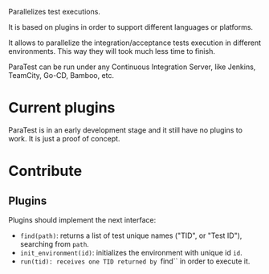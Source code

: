 Parallelizes test executions.

It is based on plugins in order to support different languages or platforms.

It allows to parallelize the integration/acceptance tests execution in different environments. This way they will took much less time to finish.

ParaTest can be run under any Continuous Integration Server, like Jenkins, TeamCity, Go-CD, Bamboo, etc.

# Current plugins

ParaTest is in an early development stage and it still have no plugins to work. It is just a proof of concept.

# Contribute

## Plugins

Plugins should implement the next interface:

- ``find(path)``: returns a list of test unique names ("TID", or "Test ID"), searching from ``path``.
- ``init_environment(id)``: initializes the environment with unique id ``id``.
- ``run(tid): receives one TID returned by ``find`` in order to execute it.
